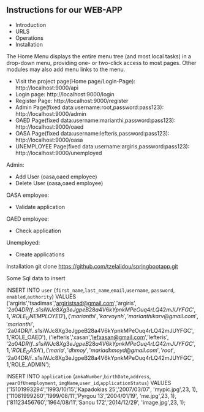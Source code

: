 Instructions for our WEB-APP 
---------------------

* Introduction
* URLS
* Operations
* Installation


The Home Menu  displays the entire  menu tree
(and most local tasks) in a drop-down menu, providing  one- or
two-click access to most pages.  Other modules may also add menu links to the
menu.

* Visit the project page(Home page/Login-Page):
    http://localhost:9000/api
* Login page:
    http://localhost:9000/login
* Register Page:
    http://localhost:9000/register
* Admin Page(fixed data:username:root,password:pass123):
    http://localhost:9000/admin
* OAED Page(fixed data:username:marianthi,password:pass123):
    http://localhost:9000/oaed
* OASA Page(fixed data:username:lefteris,password:pass123):
    http://localhost:9000/oasa
* UNEMPLOYEE Page(fixed data:username:argiris,password:pass123):
    http://localhost:9000/unemployed

Admin:
* Add User (oasa,oaed employee)
* Delete User (oasa,oaed employee)

OASA employee:
* Validate application

OAED employee:
* Check application

Unemployed:
* Create applications


Installation
git clone https://github.com/tzelalidou/springbootapp.git



Some Sql data to insert


INSERT INTO `user` (`first_name`,`last_name`,`email`,`username`, `password`, `enabled`,`authority`) VALUES                                                                                                        ('argiris','tsadimas','argiristsad@gmail.com','argiris', '$2a$04$DR/f..s1siWJc8Xg3eJgpeB28a4V6kYpnkMPeOuq4rLQ42mJUYFGC', 1,'ROLE_UNEMPLOYED'),
                                 ('marianthi','karvoynh','marianthikarv@gmail.com','marianthi', '$2a$04$DR/f..s1siWJc8Xg3eJgpeB28a4V6kYpnkMPeOuq4rLQ42mJUYFGC', 1,'ROLE_OAED'),
                                 ('lefteris','xasan','lefxasan@gmail.com','lefteris', '$2a$04$DR/f..s1siWJc8Xg3eJgpeB28a4V6kYpnkMPeOuq4rLQ42mJUYFGC', 1,'ROLE_OASA'),
                                ('maria','dhmoy','mariadhmoyd@gmail.com','root', '$2a$04$DR/f..s1siWJc8Xg3eJgpeB28a4V6kYpnkMPeOuq4rLQ42mJUYFGC', 1,'ROLE_ADMIN');


INSERT INTO `application` (`amkaNumber`,`birthDate`,`address`, `yearOfUnemployment`, `imgName`,`user_id`,`applicationStatus`) VALUES
                          ('15101993294','1993/10/15','Kapadokias 25','2007/03/07', 'mypic.jpg',23, 1),
                          ('11081999260','1999/08/11','Pyrgou 13','2004/01/19', 'me.jpg',23, 1),
                          ('81123456760','1964/08/11','Sanou 172','2014/12/29', 'image.jpg',23, 1);
